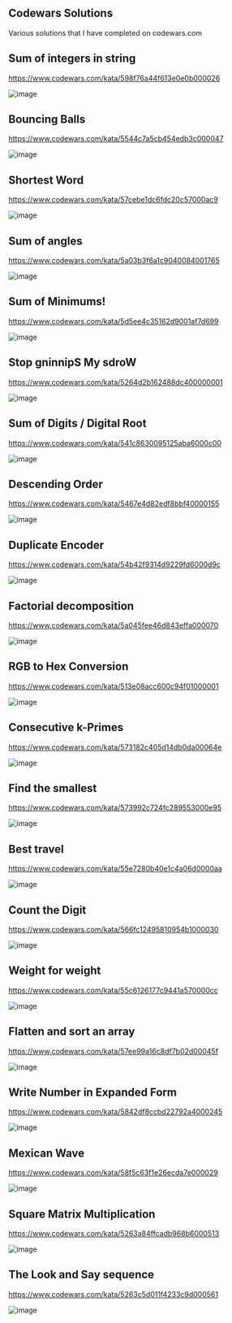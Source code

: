 
## Codewars Solutions

Various solutions that I have completed on codewars.com

##

## Sum of integers in string

https://www.codewars.com/kata/598f76a44f613e0e0b000026

![image](https://user-images.githubusercontent.com/85328038/217995097-cef86e04-2720-40e8-af54-4b3083a61887.png)

##

## Bouncing Balls

https://www.codewars.com/kata/5544c7a5cb454edb3c000047

![image](https://user-images.githubusercontent.com/85328038/217995335-502fd478-da24-452a-b611-0f5589c41bcd.png)

##

## Shortest Word

https://www.codewars.com/kata/57cebe1dc6fdc20c57000ac9

![image](https://user-images.githubusercontent.com/85328038/217995477-d9a283eb-5756-4833-850f-e2fd6e06e359.png)

##

## Sum of angles

https://www.codewars.com/kata/5a03b3f6a1c9040084001765

![image](https://user-images.githubusercontent.com/85328038/217995567-53571d47-c669-4f88-b1f0-2dbd8e11b291.png)

##

## Sum of Minimums!

https://www.codewars.com/kata/5d5ee4c35162d9001af7d699

![image](https://user-images.githubusercontent.com/85328038/217995673-218999ea-46eb-4965-b204-5f176acaa89c.png)

##

## Stop gninnipS My sdroW

https://www.codewars.com/kata/5264d2b162488dc400000001

![image](https://user-images.githubusercontent.com/85328038/217995969-8dd580a0-5045-4373-a536-227450250c67.png)

##

## Sum of Digits / Digital Root

https://www.codewars.com/kata/541c8630095125aba6000c00

![image](https://user-images.githubusercontent.com/85328038/217996071-3dca1dbe-bd5f-483b-b473-c0cdb5e50499.png)

##

## Descending Order

https://www.codewars.com/kata/5467e4d82edf8bbf40000155

![image](https://user-images.githubusercontent.com/85328038/217996194-3cbb4a52-3d38-48bf-b91c-bff97ab800b5.png)

##

## Duplicate Encoder

https://www.codewars.com/kata/54b42f9314d9229fd6000d9c

![image](https://user-images.githubusercontent.com/85328038/217996299-20318387-d60c-46c6-a85c-53198b06264a.png)

##

## Factorial decomposition

https://www.codewars.com/kata/5a045fee46d843effa000070

![image](https://user-images.githubusercontent.com/85328038/217996409-a0e4f5b7-fd34-459d-b935-feeb22ef37b9.png)

##

## RGB to Hex Conversion

https://www.codewars.com/kata/513e08acc600c94f01000001

![image](https://user-images.githubusercontent.com/85328038/217996946-8967d914-5428-446d-a11c-fb4e5012b7ff.png)

##

## Consecutive k-Primes

https://www.codewars.com/kata/573182c405d14db0da00064e

![image](https://user-images.githubusercontent.com/85328038/217997098-c8cb5d5b-5336-43b9-972e-a82aa1d296ca.png)

##

## Find the smallest 

https://www.codewars.com/kata/573992c724fc289553000e95

![image](https://user-images.githubusercontent.com/85328038/217997173-d2945aff-8163-46d2-a49e-c3ec9677ec2e.png)

##

## Best travel

https://www.codewars.com/kata/55e7280b40e1c4a06d0000aa

![image](https://user-images.githubusercontent.com/85328038/217997268-08bd3375-a331-4ccd-9ec4-209ad5d1ad11.png)

##

## Count the Digit

https://www.codewars.com/kata/566fc12495810954b1000030

![image](https://user-images.githubusercontent.com/85328038/217997356-04713891-986d-41d0-8b00-841bccaea5c2.png)

##

## Weight for weight

https://www.codewars.com/kata/55c6126177c9441a570000cc

![image](https://user-images.githubusercontent.com/85328038/217997457-bfae6439-ae30-4d03-abe7-1cd6515b9c7f.png)

##

## Flatten and sort an array

https://www.codewars.com/kata/57ee99a16c8df7b02d00045f

![image](https://user-images.githubusercontent.com/85328038/217997549-ec21446c-7925-496f-81ab-19049339825a.png)

##

## Write Number in Expanded Form

https://www.codewars.com/kata/5842df8ccbd22792a4000245

![image](https://user-images.githubusercontent.com/85328038/217997638-b9babefa-5b17-4bdd-811a-ccec23360ca9.png)

##

## Mexican Wave

https://www.codewars.com/kata/58f5c63f1e26ecda7e000029

![image](https://user-images.githubusercontent.com/85328038/217997726-d93e532e-7728-4a57-b9a5-aa67ebd9f54d.png)

##

## Square Matrix Multiplication

https://www.codewars.com/kata/5263a84ffcadb968b6000513

![image](https://user-images.githubusercontent.com/85328038/217997846-95d3462b-e4eb-467a-af9c-505b0bbc476c.png)

##

## The Look and Say sequence

https://www.codewars.com/kata/5263c5d011f4233c9d000561

![image](https://user-images.githubusercontent.com/85328038/217997933-1c0d00d7-a16b-49c9-a2a6-680e08682464.png)

##
